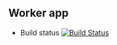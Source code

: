 ## Worker app


* Build status
[![Build Status](http://35.238.51.133:8080/buildStatus/icon?job=instavote+multibranch+nodejs%2Fmaster)](http://35.238.51.133:8080/job/instavote%20multibranch%20nodejs/job/master/)
